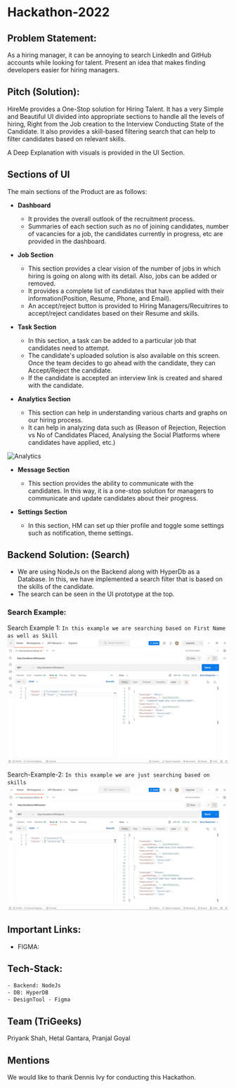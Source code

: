 # Hackathon-2022

## Problem Statement:
As a hiring manager, it can be annoying to search LinkedIn and GitHub accounts while looking for talent. Present an idea that makes finding developers easier for hiring managers.

## Pitch (Solution):
HireMe provides a One-Stop solution for Hiring Talent.
It has a very Simple and Beautiful UI divided into appropriate sections to handle all the levels of hiring, Right from the Job creation to the Interview Conducting State of the Candidate.
It also provides a skill-based filtering search that can help to filter candidates based on relevant skills.

A Deep Explanation with visuals is provided in the UI Section.

## Sections of UI
The main sections of the Product are as follows:
- **Dashboard**
    - It provides the overall outlook of the recruitment process.
    - Summaries of each section such as no of joining candidates, number of vacancies for a job, the candidates currently in progress, etc are provided in the dashboard.
    
- **Job Section**
    - This section provides a clear vision of the number of jobs in which hiring is going on along with its detail. Also, jobs can be added or removed.
    - It provides a complete list of candidates that have applied with their information(Position, Resume, Phone, and Email).
    - An accept/reject button is provided to Hiring Managers/Recuitrires to accept/reject candidates based on their Resume and skills.

- **Task Section**
    - In this section, a task can be added to a particular job that candidates need to attempt.
    - The candidate's uploaded solution is also available on this screen. Once the team decides to go ahead with the candidate, they can Accept/Reject the candidate. 
    - If the candidate is accepted an interview link is created and shared with the candidate.

- **Analytics Section**
    - This section can help in understanding various charts and graphs on our hiring process.
    - It can help in analyzing data such as (Reason of Rejection, Rejection vs No of Candidates Placed, Analysing the Social Platforms where candidates have applied, etc.)

![Analytics]()

- **Message Section**
    - This section provides the ability to communicate with the candidates. In this way, it is a one-stop solution for managers to communicate and update candidates about their progress.

- **Settings Section**
    - In this section, HM can set up thier profile and toggle some settings such as notification, theme settings.

## Backend Solution: (Search)
- We are using NodeJs on the Backend along with HyperDb as a Database. In this, we have implemented a search filter that is based on the skills of the candidate.
- The search can be seen in the UI prototype at the top.

### Search Example:

Search Example 1: ```In this example we are searching based on First Name as well as Skill```
![Search-Example](https://github.com/priyanks25coder/hackathon2022/blob/main/images/SearchExample.jpg?raw=true)

Search-Example-2: ```In this example we are just searching based on skills```
![Search-Example-2](https://raw.githubusercontent.com/priyanks25coder/hackathon2022/main/images/SearchExample2.jpg?token=GHSAT0AAAAAABXPXPSGFGS2VPUJCUQK7Y7OYYLV6NQ)

## Important Links:

- FIGMA: 

## Tech-Stack:
    - Backend: NodeJs
    - DB: HyperDB
    - DesignTool - Figma

## Team (TriGeeks)
Priyank Shah, Hetal Gantara, Pranjal Goyal

## Mentions
We would like to thank Dennis Ivy for conducting this Hackathon.
